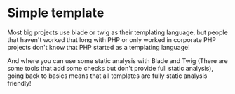 # Simple template

Most big projects use blade or twig as their templating language, but people that haven't worked that long with PHP or only worked in corporate PHP projects don't know that PHP started as a templating language!

And where you can use some static analysis with Blade and Twig (There are some tools that add some checks but don't provide full static analysis), going back to basics means that all templates are fully static analysis friendly!
